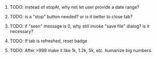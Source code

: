 1. TODO: instead of stopAt, why not let user provide a date range?

2. TODO: is a "stop" button needed? or is it better to close tab?

3. TODO: if "seen" message is 0, why still invoke "save file" dialog? is it necessary?

4. TODO: If tab is refreshed, reset badge

5. TODO: After >999 make it like 1k, 1.2k, 5k, etc. humanize big numbers.
